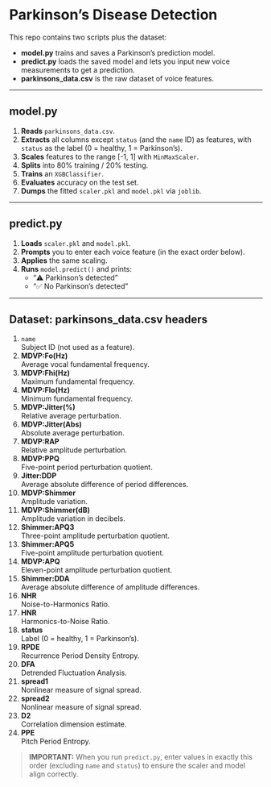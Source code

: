 # Parkinson’s Disease Detection

This repo contains two scripts plus the dataset:

- **model.py** trains and saves a Parkinson’s prediction model.  
- **predict.py** loads the saved model and lets you input new voice measurements to get a prediction.  
- **parkinsons_data.csv** is the raw dataset of voice features.

---

## model.py

1. **Reads** `parkinsons_data.csv`.  
2. **Extracts** all columns except `status` (and the `name` ID) as features, with `status` as the label (0 = healthy, 1 = Parkinson’s).  
3. **Scales** features to the range [-1, 1] with `MinMaxScaler`.  
4. **Splits** into 80% training / 20% testing.  
5. **Trains** an `XGBClassifier`.  
6. **Evaluates** accuracy on the test set.  
7. **Dumps** the fitted `scaler.pkl` and `model.pkl` via `joblib`.

---

## predict.py

1. **Loads** `scaler.pkl` and `model.pkl`.  
2. **Prompts** you to enter each voice feature (in the exact order below).  
3. **Applies** the same scaling.  
4. **Runs** `model.predict()` and prints:
   - “⚠️ Parkinson’s detected”  
   - “✅ No Parkinson’s detected”

---

## Dataset: parkinsons_data.csv headers

1. `name`  
   ­ Subject ID (not used as a feature).  
2. **MDVP:Fo(Hz)**  
   ­ Average vocal fundamental frequency.  
3. **MDVP:Fhi(Hz)**  
   ­ Maximum fundamental frequency.  
4. **MDVP:Flo(Hz)**  
   ­ Minimum fundamental frequency.  
5. **MDVP:Jitter(%)**  
   ­ Relative average perturbation.  
6. **MDVP:Jitter(Abs)**  
   ­ Absolute average perturbation.  
7. **MDVP:RAP**  
   ­ Relative amplitude perturbation.  
8. **MDVP:PPQ**  
   ­ Five-point period perturbation quotient.  
9. **Jitter:DDP**  
   ­ Average absolute difference of period differences.  
10. **MDVP:Shimmer**  
    ­ Amplitude variation.  
11. **MDVP:Shimmer(dB)**  
    ­ Amplitude variation in decibels.  
12. **Shimmer:APQ3**  
    ­ Three-point amplitude perturbation quotient.  
13. **Shimmer:APQ5**  
    ­ Five-point amplitude perturbation quotient.  
14. **MDVP:APQ**  
    ­ Eleven-point amplitude perturbation quotient.  
15. **Shimmer:DDA**  
    ­ Average absolute difference of amplitude differences.  
16. **NHR**  
    ­ Noise-to-Harmonics Ratio.  
17. **HNR**  
    ­ Harmonics-to-Noise Ratio.  
18. **status**  
    ­ Label (0 = healthy, 1 = Parkinson’s).  
19. **RPDE**  
    ­ Recurrence Period Density Entropy.  
20. **DFA**  
    ­ Detrended Fluctuation Analysis.  
21. **spread1**  
    ­ Nonlinear measure of signal spread.  
22. **spread2**  
    ­ Nonlinear measure of signal spread.  
23. **D2**  
    ­ Correlation dimension estimate.  
24. **PPE**  
    ­ Pitch Period Entropy.

> **IMPORTANT:** When you run `predict.py`, enter values in exactly this order (excluding `name` and `status`) to ensure the scaler and model align correctly.